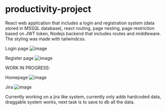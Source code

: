 # productivity-project

React web application that includes a login and registration system 
(data stored in MSSQL database), react routing, page nesting, page 
restriction based on JWT token, Nodejs backend that includes routes
and middleware. The styling was made with tailwindcss.


Login page
![image](https://user-images.githubusercontent.com/102463065/177058125-a0ab6e49-ad93-4ee8-a8a5-34b74d362aa7.png)

Register page
![image](https://user-images.githubusercontent.com/102463065/177058136-dcb87f0b-9590-4d3f-bc8b-b79e6ec212f4.png)

WORK IN PROGRESS:

Homepage
![image](https://user-images.githubusercontent.com/102463065/177058148-695071b5-0623-44db-9074-1a0fdff15947.png)

Jira
![image](https://user-images.githubusercontent.com/102463065/177058167-ecf52ed9-1fc5-4812-a993-90149ed5395c.png)



Currently working on a jira like system, currently only adds hardcoded data, draggable system works, next task is
to save to db all the data.
